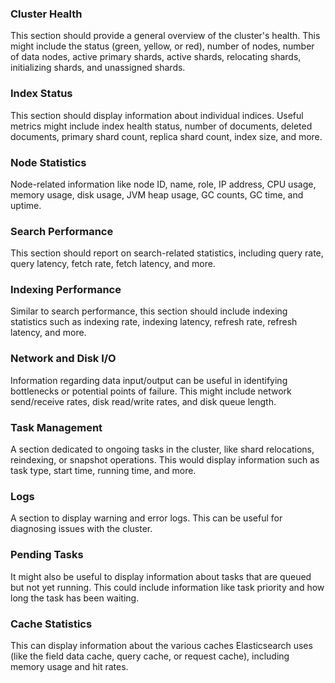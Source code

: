 
### Cluster Health
This section should provide a general overview of the cluster's health. This might include the status (green, yellow, or red), number of nodes, number of data nodes, active primary shards, active shards, relocating shards, initializing shards, and unassigned shards.

### Index Status
This section should display information about individual indices. Useful metrics might include index health status, number of documents, deleted documents, primary shard count, replica shard count, index size, and more.

### Node Statistics
Node-related information like node ID, name, role, IP address, CPU usage, memory usage, disk usage, JVM heap usage, GC counts, GC time, and uptime.

### Search Performance
This section should report on search-related statistics, including query rate, query latency, fetch rate, fetch latency, and more.

### Indexing Performance
Similar to search performance, this section should include indexing statistics such as indexing rate, indexing latency, refresh rate, refresh latency, and more.

### Network and Disk I/O
Information regarding data input/output can be useful in identifying bottlenecks or potential points of failure. This might include network send/receive rates, disk read/write rates, and disk queue length.

### Task Management
A section dedicated to ongoing tasks in the cluster, like shard relocations, reindexing, or snapshot operations. This would display information such as task type, start time, running time, and more.

### Logs
A section to display warning and error logs. This can be useful for diagnosing issues with the cluster.

### Pending Tasks
It might also be useful to display information about tasks that are queued but not yet running. This could include information like task priority and how long the task has been waiting.

### Cache Statistics
This can display information about the various caches Elasticsearch uses (like the field data cache, query cache, or request cache), including memory usage and hit rates.